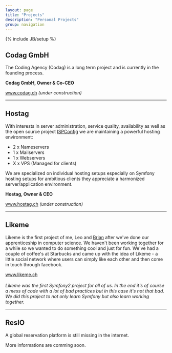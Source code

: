 ```yaml
---
layout: page
title: "Projects"
description: "Personal Projects"
group: navigation
---
```

{% include JB/setup %}

## Codag GmbH

The Coding Agency (Codag) is a long term project and is currently in the founding process.

**Codag GmbH, Owner & Co-CEO**

<a target="_blank" href="http://codag.ch">www.codag.ch</a>
*(under construction)*

* * *

## Hostag

With interests in server administration, service quality, availability as well as the open source project [ISPConfig](http://ispconfig.org) we are maintaining a powerful hosting environment:

- 2 x Nameservers
- 1 x Mailservers
- 1 x Webservers
- X x VPS (Managed for clients)

We are specialized on individual hosting setups especially on Symfony hosting setups for ambitious clients they appreciate a harmonized server/application environment.

**Hostag, Owner & CEO**

<a target="_blank" href="http://hostag.ch">www.hostag.ch</a>
*(under construction)*

* * *

## Likeme
Likeme is the first project of me, Leo and <a href="http://mcalister.ch" target="_blank">Brian</a> after we've done our apprenticeship in computer science.
We haven't been working together for a while so we wanted to do something cool and just for fun. We've had a couple of coffee's
at Starbucks and came up with the idea of Likeme - a little social network where users can simply like each other and then come in touch through facebook.

<a target="_blank" href="http://likeme.ch">www.likeme.ch</a>
<br />
<br />
*Likeme was the first Symfony2 project for all of us. In the end it's of course a mess of code with a lot of bad practices but in this case it's not that bad.
We did this project to not only learn Symfony but also learn working together.*

* * *

## ResIO
A global reservation platform is still missing in the internet.

More informations are comming soon.